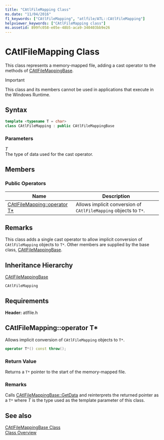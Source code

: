 ```yaml
---
title: "CAtlFileMapping Class"
ms.date: "11/04/2016"
f1_keywords: ["CAtlFileMapping", "atlfile/ATL::CAtlFileMapping"]
helpviewer_keywords: ["CAtlFileMapping class"]
ms.assetid: 899fc058-e05e-48b5-aca9-340403bb9e26
---
```

# CAtlFileMapping Class

This class represents a memory-mapped file, adding a cast operator to the methods of [CAtlFileMappingBase](../../atl/reference/catlfilemappingbase-class.md).

> [!IMPORTANT]
> This class and its members cannot be used in applications that execute in the Windows Runtime.

## Syntax

```cpp
template <typename T = char>
class CAtlFileMapping : public CAtlFileMappingBase
```

### Parameters

*T*<br/>
The type of data used for the cast operator.

## Members

### Public Operators

|Name|Description|
|----------|-----------------|
|[CAtlFileMapping::operator T*](#operator_t_star)|Allows implicit conversion of `CAtlFileMapping` objects to `T*`.|

## Remarks

This class adds a single cast operator to allow implicit conversion of `CAtlFileMapping` objects to `T*`. Other members are supplied by the base class, [CAtlFileMappingBase](../../atl/reference/catlfilemappingbase-class.md).

## Inheritance Hierarchy

[CAtlFileMappingBase](../../atl/reference/catlfilemappingbase-class.md)

`CAtlFileMapping`

## Requirements

**Header:** atlfile.h

## <a name="operator_t_star"></a> CAtlFileMapping::operator T*

Allows implicit conversion of `CAtlFileMapping` objects to `T*`.

```cpp
operator T*() const throw();
```

### Return Value

Returns a `T*` pointer to the start of the memory-mapped file.

### Remarks

Calls [CAtlFileMappingBase::GetData](../../atl/reference/catlfilemappingbase-class.md#getdata) and reinterprets the returned pointer as a `T*` where *T* is the type used as the template parameter of this class.

## See also

[CAtlFileMappingBase Class](../../atl/reference/catlfilemappingbase-class.md)<br/>
[Class Overview](../../atl/atl-class-overview.md)
